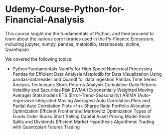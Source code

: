 # Udemy-Course-Python-for-Financial-Analysis
This course taught me the fundamentals of Python, and then proceed to learn about the various core libraries used in the Py-Finance Ecosystem, including jupyter, numpy, pandas, matplotlib, statsmodels, zipline, Quantopian



We covered the following topics:

* Python Fundamentals
NumPy for High Speed Numerical Processing
Pandas for Efficient Data Analysis
Matplotlib for Data Visualization
Using pandas-datareader and Quandl for data ingestion
Pandas Time Series Analysis Techniques
Stock Returns Analysis
Cumulative Daily Returns
Volatility and Securities Risk
EWMA (Exponentially Weighted Moving Average)
Statsmodels
ETS (Error-Trend-Seasonality)
ARIMA (Auto-regressive Integrated Moving Averages)
Auto Correlation Plots and Partial Auto Correlation Plots
<\n> Sharpe Ratio
Portfolio Allocation Optimization 
Efficient Frontier and Markowitz Optimization
Types of Funds
Order Books
Short Selling
Capital Asset Pricing Model
Stock Splits and Dividends
Efficient Market Hypothesis
Algorithmic Trading with Quantopian
Futures Trading
